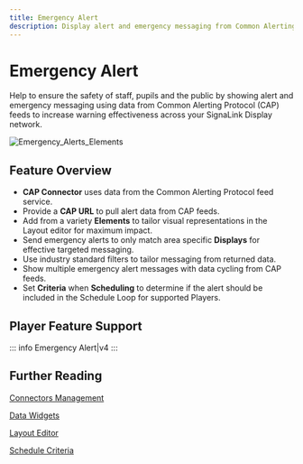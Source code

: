 ```yaml
---
title: Emergency Alert
description: Display alert and emergency messaging from Common Alerting Protocol(CAP)feeds
---
```


# Emergency Alert

Help to ensure the safety of staff, pupils and the public by showing alert and emergency messaging using data from Common Alerting Protocol (CAP) feeds to increase warning effectiveness across your SignaLink Display network.

![Emergency_Alerts_Elements](/img/media_module_emergency_alerts_elements.png)

## Feature Overview

- **CAP Connector** uses data from the Common Alerting Protocol feed service.
- Provide a **CAP URL** to pull alert data from CAP feeds.
- Add from a variety **Elements** to tailor visual representations in the Layout editor for maximum impact.
- Send emergency alerts to only match area specific **Displays** for effective targeted messaging.
- Use industry standard filters to tailor messaging from returned data.
- Show multiple emergency alert messages with data cycling from CAP feeds.
- Set **Criteria** when **Scheduling** to determine if the alert should be included in the Schedule Loop for supported Players.

## Player Feature Support

::: info
Emergency Alert|v4
:::

## Further Reading

[Connectors Management](/media_modules_connectors)

[Data Widgets](/layouts_editor_data_widgets)

[Layout Editor](/layouts_editor)

[Schedule Criteria](/developer/player-control/schedule-criteria) 